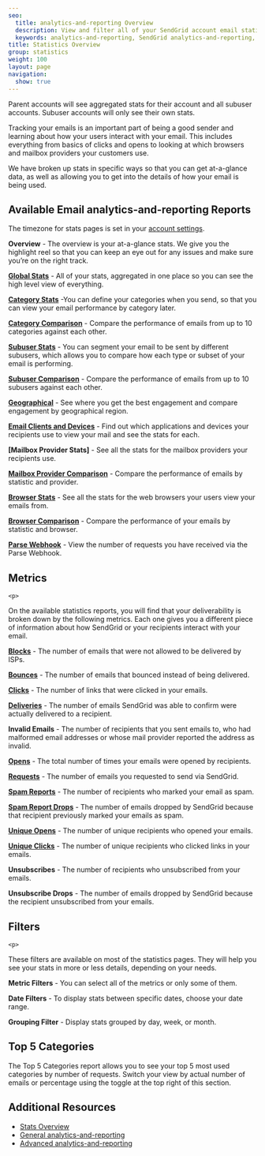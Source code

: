 ```yaml
---
seo:
  title: analytics-and-reporting Overview
  description: View and filter all of your SendGrid account email statistics.
  keywords: analytics-and-reporting, SendGrid analytics-and-reporting, analytics-and-reporting Overview, analytics-and-reporting UI
title: Statistics Overview
group: statistics
weight: 100
layout: page
navigation:
  show: true
---
```


<call-out>

Parent accounts will see aggregated stats for their account and all subuser accounts. Subuser accounts will only see their own stats.

</call-out>

<p>
Tracking your emails is an important part of being a good sender and learning about how your users interact with your email. This includes everything from basics of clicks and opens to looking at which browsers and mailbox providers your customers use.
</p>
<p>
We have broken up stats in specific ways so that you can get at-a-glance data, as well as allowing you to get into the details of how your email is being used.
</p>

## 	Available Email analytics-and-reporting Reports
 	
<call-out>

The timezone for stats pages is set in your [account settings]({{root_url}}/help-support/account-and-settings/account/).

</call-out>

**Overview** - The overview is your at-a-glance stats. We give you the highlight reel so that you can keep an eye out for any issues and make sure you’re on the right track.

**[Global Stats]({{root_url}}/help-support/analytics-and-reporting/global/)** - All of your stats, aggregated in one place so you can see the high level view of everything.

**[Category Stats]({{root_url}}/help-support/analytics-and-reporting/categories/)** -You can define your categories when you send, so that you can view your email performance by category later.

**[Category Comparison]({{root_url}}/help-support/analytics-and-reporting/category-comparison/)** - Compare the performance of emails from up to 10 categories against each other.

**[Subuser Stats]({{root_url}}/help-support/analytics-and-reporting/subuser/)** - You can segment your email to be sent by different subusers, which allows you to compare how each type or subset of your email is performing.

**[Subuser Comparison]({{root_url}}/help-support/analytics-and-reporting/subuser-comparison/)**  - Compare the performance of emails from up to 10 subusers against each other.

**[Geographical]({{root_url}}/help-support/analytics-and-reporting/geographic/)** - See where you get the best engagement and compare engagement by geographical region.

**[Email Clients and Devices]({{root_url}}/help-support/analytics-and-reporting/device/)** - Find out which applications and devices your recipients use to view your mail and see the stats for each.

**[Mailbox Provider Stats]** - See all the stats for the mailbox providers your recipients use.

**[Mailbox Provider Comparison]({{root_url}}/help-support/analytics-and-reporting/mailbox-provider-comparison/)** - Compare the performance of emails by statistic and provider.

**[Browser Stats]({{root_url}}/help-support/analytics-and-reporting/browser/)** - See all the stats for the web browsers your users view your emails from.

**[Browser Comparison]({{root_url}}/help-support/analytics-and-reporting/browser-comparison/)** - Compare the performance of your emails by statistic and browser.

**[Parse Webhook]({{root_url}}/help-support/analytics-and-reporting/inbound-parse/)** - View the number of requests you have received via the Parse Webhook.


## 	Metrics
 	<p>
On the available statistics reports, you will find that your deliverability is broken down by the following metrics. Each one gives you a different piece of information about how SendGrid or your recipients interact with your email.
</p>
<p>
<strong><a href="{{root_url}}/glossary/blocks/">Blocks</a></strong> - The number of emails that were not allowed to be delivered by ISPs.
</p><p>
  <strong><a href="{{root_url}}/glossary/bounces/">Bounces</a></strong> - The number of emails that bounced instead of being delivered.
</p><p>
  <strong><a href="{{root_url}}/glossary/clicks/">Clicks</a></strong> - The number of links that were clicked in your emails.
</p><p>
  <strong><a href="{{root_url}}/glossary/deliveries/">Deliveries</a></strong> - The number of emails SendGrid was able to confirm were actually delivered to a recipient.
</p><p>
  <strong>Invalid Emails</strong> - The number of recipients that you sent emails to, who had malformed email addresses or whose mail provider reported the address as invalid.
</p><p>
  <strong><a href="{{root_url}}/glossary/opens/">Opens</a></strong> - The total number of times your emails were opened by recipients.
</p><p>
  <strong><a href="{{root_url}}/glossary/request/">Requests</a></strong> - The number of emails you requested to send via SendGrid.
</p><p>
  <strong><a href="{{root_url}}/glossary/spam-reports/">Spam Reports</a></strong> - The number of recipients who marked your email as spam.
</p><p>
  <strong><a href="{{root_url}}/glossary/spam-reports/">Spam Report Drops</a></strong> - The number of emails dropped by SendGrid because that recipient previously marked your emails as spam.
</p><p>
  <strong><a href="{{root_url}}/glossary/opens/">Unique Opens</a></strong> - The number of unique recipients who opened your emails.
</p><p>
  <strong><a href="{{root_url}}/glossary/clicks/">Unique Clicks</a></strong> - The number of unique recipients who clicked links in your emails.
</p><p>
  <strong>Unsubscribes</strong> - The number of recipients who unsubscribed from your emails.
</p><p>
  <strong>Unsubscribe Drops</strong> - The number of emails dropped by SendGrid because the recipient unsubscribed from your emails.
</p>

## Filters
 	<p>
These filters are available on most of the statistics pages. They will help you see your stats in more or less details, depending on your needs.
</p>

<p>
  <strong>Metric Filters</strong> - You can select all of the metrics or only some of them.
</p><p>
  <strong>Date Filters</strong> - To display stats between specific dates, choose your date range.
</p><p>
  <strong>Grouping Filter</strong> - Display stats grouped by day, week, or month.
</p>

## 	Top 5 Categories
 	
<p>
  The Top 5 Categories report allows you to see your top 5 most used categories by number of requests. Switch your view by actual number of emails or percentage using the toggle at the top right of this section.
</p>

## 	Additional Resources
 	
<ul>
  <li><a href="https://sendgrid.com/docs/API_Reference/Web_API_v3/Stats/index/" target="_blank">Stats Overview</a></li>
  <li><a href="https://sendgrid.com/docs/API_Reference/Web_API/Statistics/index/" target="_blank">General analytics-and-reporting</a></li>
  <li><a href="https://sendgrid.com/docs/API_Reference/Web_API/Statistics/statistics_advanced/" target="_blank">Advanced analytics-and-reporting</a></li>
</ul>
